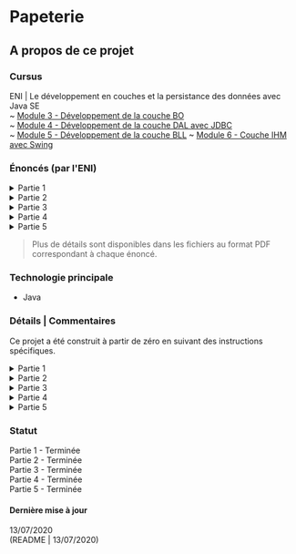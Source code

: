 # Papeterie

## A propos de ce projet

### Cursus
ENI | Le développement en couches et la persistance des données avec Java SE  
~ [Module 3 - Développement de la couche BO](https://github.com/Dyrits/PAPETERIE/tree/master/Module%2003%20-%20Enonc%C3%A9%20TP%20-%20Papeterie%20-%20Partie%201)  
~ [Module 4 - Développement de la couche DAL avec JDBC](https://github.com/Dyrits/PAPETERIE/tree/master/Module%2004%20-%20Enonc%C3%A9s%20TP%20-%20Papeterie)  
~ [Module 5 - Développement de la couche BLL](https://github.com/Dyrits/PAPETERIE/tree/master/Module%2005%20-%20Enonc%C3%A9%20TP%20-%20Papeterie%20-%20Partie%204)
~ [Module 6 - Couche IHM avec Swing]()

### Énoncés (par l'ENI)

<details markdown="block">
<summary>Partie 1</summary>  

- Créer le projet papeterie avec Eclipse.
- Créer le package fr.eni.papeterie.bo.
- Créer les classes Article, Ramette, Stylo, Ligne et Panier en s'aidant du diagramme de classe fourni.
- Vérifier le fonctionnement des classes avec le composant AppliTestBO fourni.

</details>
<details markdown="block">
<summary>Partie 2</summary>  

- Sous SQL Server, créer une base de données et la nommer PAPETERIE_DB.
- Créer la table Articles à l’aide du fichier script.sql fourni.
- Dans le projet papeterie, implémenter la classe fr.eni.papeterie.dal.jdbc.ArticleDaoJdbcImpl pour que les méthodes suivantes soient fonctionnelles :
    - selectById : sélectionne un article par son identifiant
    - selectAll : sélectionne tous les articles de la table Articles
    - update : modifie les attributs d’un article
    - insert : ajoute un article en base de données et affecte à l'article l’identifiant créé par la base de données
    - delete : supprime un article en base de données
- Vérifier votre solution avec la classe fr.eni.papeterie.dal.AppliTestDAL fournie.

</details>
<details markdown="block">
<summary>Partie 3</summary> 

- Créer l’interface ArticleDAO et définir les méthodes :
    - selectById
    - selectAll
    - update
    - insert
    - delete
- Utiliser l’interface ArticleDAO dans ArticleDAOJdbcImpl.
- Externaliser la configuration de l’accès aux données en implémentant les classes :
    - Settings
    - JdbcTools
- Implémenter la classe DAOFactory.
- Vérifier votre solution avec la classe fr.eni.papeterie.dal.AppliTestDAL fournie.

</details>
<details markdown="block">
<summary>Partie 4</summary> 

- À l’aide du diagramme de classes fourni, implémenter la couche BLL pour que les exigences suivantes soient respectées :
    - Les attributs des articles sont obligatoires.
    - Le grammage pour une ramette et la quantité en stock attendent des valeurs positives.
    - Un catalogue est une liste d’articles gérée en mémoire et extraite à partir d’une source de données.

</details>
<details markdown="block">
<summary>Partie 5</summary> 

Réaliser l’écran article ci-dessous :  

> Plus de détails au sein du fichier PDF correspondant.

L’écran doit permettre :
- De naviguer vers l’article précédent dans le catalogue :
    - La sélection du type est inactive dans le cadre de la navigation entre articles.
    - La sélection du grammage est inactive pour un stylo.
    - La sélection de la couleur est inactive pour une ramette.
- De créer un nouvel article :
    - La sélection du type Stylo ou Ramette se fait via des boutons radio.
    - Selon le type, rendre actif ou inactif la saisie du grammage et de la couleur.Le développement en couches et la persistance des données avec Java SE
- D’enregistrer les modifications d’un article existant ou d’un nouvel article.
    - De supprimer l’article courant.
    - De naviguer vers l’article suivant dans le catalogue

</details>

> Plus de détails sont disponibles dans les fichiers au format PDF correspondant à chaque énoncé.

### Technologie principale
- Java

### Détails | Commentaires
Ce projet a été construit à partir de zéro en suivant des instructions spécifiques.   

<details markdown="block">
<summary>Partie 1</summary> 

Le fichier AppliTestBo.java a été fourni avec l'énoncé.  
En plus des instructions de base, la gestion des variations de stock pour chaque article et du montant du panier ont été ajoutés.

</details>
<details markdown="block">
<summary>Partie 2</summary> 

Les fichiers DALException.java et AppliTestDAL.java ont été fournis avec l'énoncé ainsi que la requête SQL permettant de générer la table `Articles`.

</details>
<details markdown="block">
<summary>Partie 3</summary> 

Le fichier AppliTestDAL.java a été fourni avec l'énoncé.

</details>
<details markdown="block">
<summary>Partie 4</summary> 

Le fichier AppliTestDLL.java a été fourni avec l'énoncé.  
En plus des instructions de base, une gestion des exceptions a été ajoutée au sein du package BO.

</details>
<details markdown="block">
<summary>Partie 5</summary> 

Les ressources (icônes) ont été fournies avec l'énoncé.

</details>

### Statut
Partie 1 - Terminée  
Partie 2 - Terminée   
Partie 3 - Terminée  
Partie 4 - Terminée  
Partie 5 - Terminée

#### Dernière mise à jour
13/07/2020  
(README | 13/07/2020)
